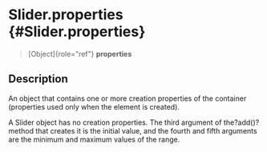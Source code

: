 Slider.properties {#Slider.properties}
=================

> [Object]{role="ref"} **properties**

Description
-----------

An object that contains one or more creation properties of the container
(properties used only when the element is created).

A Slider object has no creation properties. The third argument of
the?add()?method that creates it is the initial value, and the fourth
and fifth arguments are the minimum and maximum values of the range.
